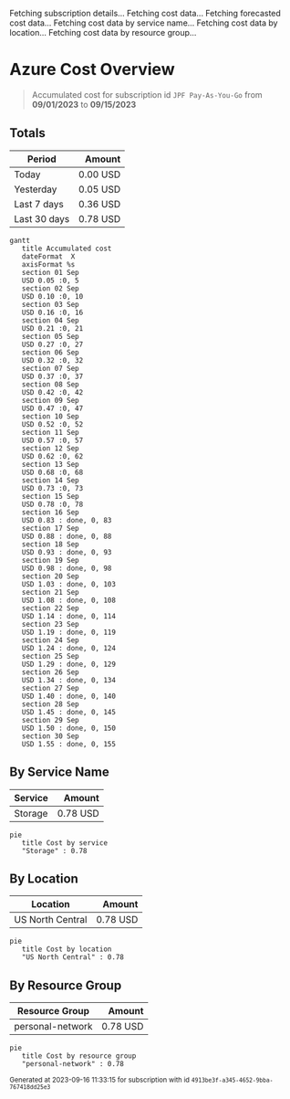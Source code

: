 Fetching subscription details...
Fetching cost data...
Fetching forecasted cost data...
Fetching cost data by service name...
Fetching cost data by location...
Fetching cost data by resource group...
# Azure Cost Overview

> Accumulated cost for subscription id `JPF Pay-As-You-Go` from **09/01/2023** to **09/15/2023**

## Totals

|Period|Amount|
|---|---:|
|Today|0.00 USD|
|Yesterday|0.05 USD|
|Last 7 days|0.36 USD|
|Last 30 days|0.78 USD|

```mermaid
gantt
   title Accumulated cost
   dateFormat  X
   axisFormat %s
   section 01 Sep
   USD 0.05 :0, 5
   section 02 Sep
   USD 0.10 :0, 10
   section 03 Sep
   USD 0.16 :0, 16
   section 04 Sep
   USD 0.21 :0, 21
   section 05 Sep
   USD 0.27 :0, 27
   section 06 Sep
   USD 0.32 :0, 32
   section 07 Sep
   USD 0.37 :0, 37
   section 08 Sep
   USD 0.42 :0, 42
   section 09 Sep
   USD 0.47 :0, 47
   section 10 Sep
   USD 0.52 :0, 52
   section 11 Sep
   USD 0.57 :0, 57
   section 12 Sep
   USD 0.62 :0, 62
   section 13 Sep
   USD 0.68 :0, 68
   section 14 Sep
   USD 0.73 :0, 73
   section 15 Sep
   USD 0.78 :0, 78
   section 16 Sep
   USD 0.83 : done, 0, 83
   section 17 Sep
   USD 0.88 : done, 0, 88
   section 18 Sep
   USD 0.93 : done, 0, 93
   section 19 Sep
   USD 0.98 : done, 0, 98
   section 20 Sep
   USD 1.03 : done, 0, 103
   section 21 Sep
   USD 1.08 : done, 0, 108
   section 22 Sep
   USD 1.14 : done, 0, 114
   section 23 Sep
   USD 1.19 : done, 0, 119
   section 24 Sep
   USD 1.24 : done, 0, 124
   section 25 Sep
   USD 1.29 : done, 0, 129
   section 26 Sep
   USD 1.34 : done, 0, 134
   section 27 Sep
   USD 1.40 : done, 0, 140
   section 28 Sep
   USD 1.45 : done, 0, 145
   section 29 Sep
   USD 1.50 : done, 0, 150
   section 30 Sep
   USD 1.55 : done, 0, 155
```

## By Service Name

|Service|Amount|
|---|---:|
|Storage|0.78 USD|

```mermaid
pie
   title Cost by service
   "Storage" : 0.78
```

## By Location

|Location|Amount|
|---|---:|
|US North Central|0.78 USD|

```mermaid
pie
   title Cost by location
   "US North Central" : 0.78
```

## By Resource Group

|Resource Group|Amount|
|---|---:|
|personal-network|0.78 USD|

```mermaid
pie
   title Cost by resource group
   "personal-network" : 0.78
```

<sup>Generated at 2023-09-16 11:33:15 for subscription with id `4913be3f-a345-4652-9bba-767418dd25e3`</sup>
